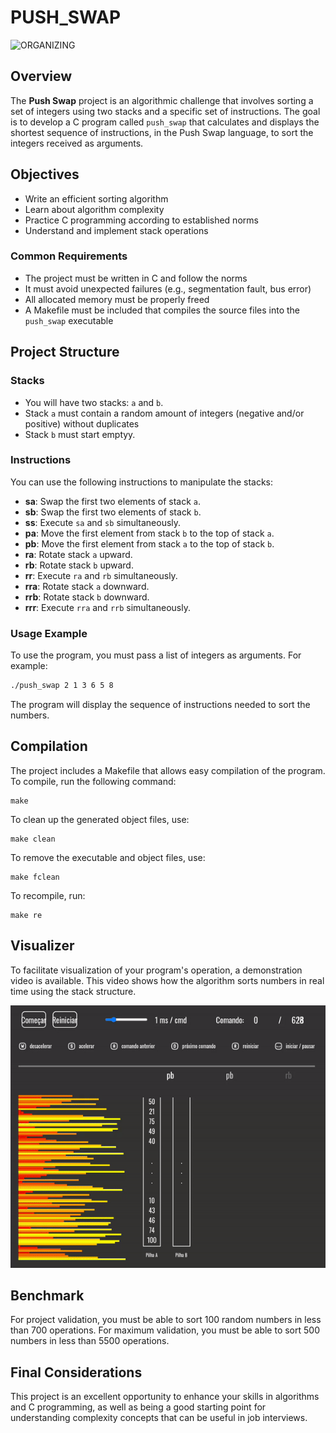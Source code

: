 # PUSH_SWAP

![ORGANIZING](https://media.giphy.com/media/rzufqXSfH7BVbtudEe/giphy.gif?cid=ecf05e47qmi7als8ut7279eg2jhvnjzduyuladdonpdw4h8w&ep=v1_gifs_search&rid=giphy.gif&ct=g)

## Overview

The **Push Swap** project is an algorithmic challenge that involves sorting a set of integers using two stacks and a specific set of instructions. The goal is to develop a C program called `push_swap` that calculates and displays the shortest sequence of instructions, in the Push Swap language, to sort the integers received as arguments.

## Objectives

- Write an efficient sorting algorithm
- Learn about algorithm complexity
- Practice C programming according to established norms
- Understand and implement stack operations

### Common Requirements

- The project must be written in C and follow the norms
- It must avoid unexpected failures (e.g., segmentation fault, bus error)
- All allocated memory must be properly freed
- A Makefile must be included that compiles the source files into the `push_swap` executable

## Project Structure

### Stacks

- You will have two stacks: `a` and `b`.
- Stack `a` must contain a random amount of integers (negative and/or positive) without duplicates
- Stack `b` must start emptyy.

### Instructions

You can use the following instructions to manipulate the stacks:

- **sa**: Swap the first two elements of stack `a`.
- **sb**: Swap the first two elements of stack `b`.
- **ss**: Execute `sa` and `sb` simultaneously.
- **pa**: Move the first element from stack `b` to the top of stack `a`.
- **pb**: Move the first element from stack `a` to the top of stack `b`.
- **ra**: Rotate stack `a` upward.
- **rb**: Rotate stack `b` upward.
- **rr**: Execute `ra` and `rb` simultaneously.
- **rra**: Rotate stack `a` downward.
- **rrb**: Rotate stack `b` downward.
- **rrr**: Execute `rra` and `rrb` simultaneously.

### Usage Example

To use the program, you must pass a list of integers as arguments. For example:

```bash
./push_swap 2 1 3 6 5 8
```

The program will display the sequence of instructions needed to sort the numbers.

## Compilation

The project includes a Makefile that allows easy compilation of the program. To compile, run the following command:

```
make
```

To clean up the generated object files, use:

```
make clean
```

To remove the executable and object files, use:

```
make fclean
```

To recompile, run:

```
make re
```

## Visualizer

To facilitate visualization of your program's operation, a demonstration video is available. This video shows how the algorithm sorts numbers in real time using the stack structure.

![](./push_swap_100.gif)

## Benchmark

For project validation, you must be able to sort 100 random numbers in less than 700 operations. For maximum validation, you must be able to sort 500 numbers in less than 5500 operations.

## Final Considerations

This project is an excellent opportunity to enhance your skills in algorithms and C programming, as well as being a good starting point for understanding complexity concepts that can be useful in job interviews.

